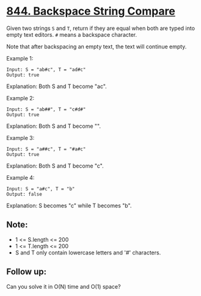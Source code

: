 [844. Backspace String Compare](https://leetcode.com/problems/backspace-string-compare/)
===============================

Given two strings `S` and `T`, return if they are equal when both
are typed into empty text editors. `#` means a backspace character.

Note that after backspacing an empty text, the text will continue empty.

Example 1:
```
Input: S = "ab#c", T = "ad#c"
Output: true
```

Explanation: Both S and T become "ac".

Example 2:
```
Input: S = "ab##", T = "c#d#"
Output: true
```

Explanation: Both S and T become "".

Example 3:
```
Input: S = "a##c", T = "#a#c"
Output: true
```

Explanation: Both S and T become "c".

Example 4:
```
Input: S = "a#c", T = "b"
Output: false
```

Explanation: S becomes "c" while T becomes "b".

Note:
-----
 - 1 <= S.length <= 200
 - 1 <= T.length <= 200
 - S and T only contain lowercase letters and '#' characters.

Follow up:
----------
Can you solve it in O(N) time and O(1) space?
